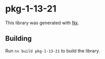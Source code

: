 # pkg-1-13-21

This library was generated with [Nx](https://nx.dev).

## Building

Run `nx build pkg-1-13-21` to build the library.

